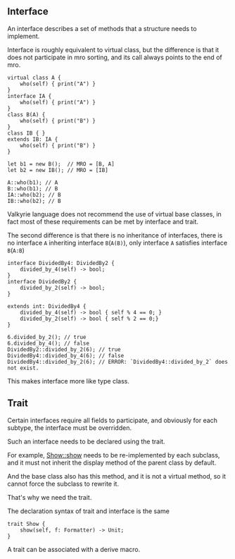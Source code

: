 ## Interface

An interface describes a set of methods that a structure needs to implement.

Interface is roughly equivalent to virtual class, but the difference is that it does not participate in mro sorting, and
its call always points to the end of mro.

```valkyrie
virtual class A {
    who(self) { print("A") }
}
interface IA {
    who(self) { print("A") }
}
class B(A) {
    who(self) { print("B") }
}
class IB { }
extends IB: IA {
    who(self) { print("B") }
}

let b1 = new B();  // MRO = [B, A]
let b2 = new IB(); // MRO = [IB]

A::who(b1); // A
B::who(b1); // B
IA::who(b2); // B
IB::who(b2); // B
```

Valkyrie language does not recommend the use of virtual base classes, in fact most of these requirements can be met by
interface and trait.

The second difference is that there is no inheritance of interfaces, there is no interface `A` inheriting
interface `B`(`A(B)`), only interface `A` satisfies interface `B`(`A:B`)

```valkyrie
interface DividedBy4: DividedBy2 {
    divided_by_4(self) -> bool;
}
interface DividedBy2 {
    divided_by_2(self) -> bool;
}

extends int: DividedBy4 {
    divided_by_4(self) -> bool { self % 4 == 0; }
    divided_by_2(self) -> bool { self % 2 == 0;}
}

6.divided_by_2(); // true
6.divided_by_4(); // false
DividedBy2::divided_by_2(6); // true
DividedBy4::divided_by_4(6); // false
DividedBy4::divided_by_2(6); // ERROR: `DividedBy4::divided_by_2` does not exist.
```

This makes interface more like type class.

## Trait

Certain interfaces require all fields to participate, and obviously for each subtype, the interface must be overridden.

Such an interface needs to be declared using the trait.

For example, [Show::show]() needs to be re-implemented by each subclass, and it must not inherit the display method of
the parent class by default.

And the base class also has this method, and it is not a virtual method, so it cannot force the subclass to rewrite it.

That's why we need the trait.

The declaration syntax of trait and interface is the same

```valkyrie
trait Show {
    show(self, f: Formatter) -> Unit;
}
```

A trait can be associated with a derive macro.

